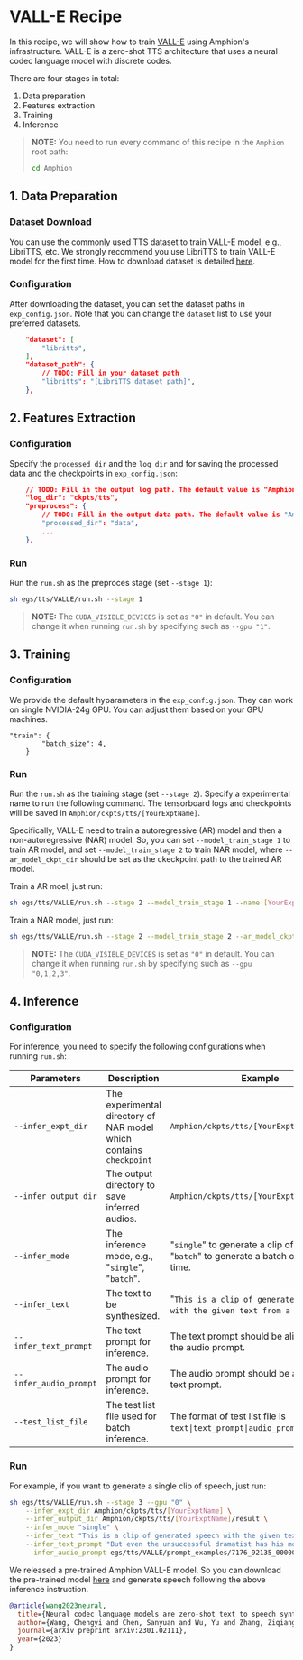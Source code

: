 # VALL-E Recipe

In this recipe, we will show how to train [VALL-E](https://arxiv.org/abs/2301.02111) using Amphion's infrastructure. VALL-E is a zero-shot TTS architecture that uses a neural codec language model with discrete codes.

There are four stages in total:

1. Data preparation
2. Features extraction
3. Training
4. Inference

> **NOTE:** You need to run every command of this recipe in the `Amphion` root path:
> ```bash
> cd Amphion
> ```

## 1. Data Preparation

### Dataset Download
You can use the commonly used TTS dataset to train VALL-E model, e.g., LibriTTS, etc. We strongly recommend you use LibriTTS to train VALL-E model for the first time. How to download dataset is detailed [here](../../datasets/README.md).

### Configuration

After downloading the dataset, you can set the dataset paths in  `exp_config.json`. Note that you can change the `dataset` list to use your preferred datasets.

```json
    "dataset": [
        "libritts",
    ],
    "dataset_path": {
        // TODO: Fill in your dataset path
        "libritts": "[LibriTTS dataset path]",
    },
```

## 2. Features Extraction

### Configuration

Specify the `processed_dir` and the `log_dir` and for saving the processed data and the checkpoints in `exp_config.json`:

```json
    // TODO: Fill in the output log path. The default value is "Amphion/ckpts/tts"
    "log_dir": "ckpts/tts",
    "preprocess": {
        // TODO: Fill in the output data path. The default value is "Amphion/data"
        "processed_dir": "data",
        ...
    },
```

### Run

Run the `run.sh` as the preproces stage (set  `--stage 1`):

```bash
sh egs/tts/VALLE/run.sh --stage 1
```

> **NOTE:** The `CUDA_VISIBLE_DEVICES` is set as `"0"` in default. You can change it when running `run.sh` by specifying such as `--gpu "1"`.


## 3. Training

### Configuration

We provide the default hyparameters in the `exp_config.json`. They can work on single NVIDIA-24g GPU. You can adjust them based on your GPU machines.

```
"train": {
        "batch_size": 4,
    }
```

### Run

Run the `run.sh` as the training stage (set  `--stage 2`). Specify a experimental name to run the following command. The tensorboard logs and checkpoints will be saved in `Amphion/ckpts/tts/[YourExptName]`.

Specifically, VALL-E need to train a autoregressive (AR) model and then a non-autoregressive (NAR) model. So, you can set `--model_train_stage 1` to train AR model, and set `--model_train_stage 2` to train NAR model, where `--ar_model_ckpt_dir` should be set as the ckeckpoint path to the trained AR model.


Train a AR moel, just run:

```bash
sh egs/tts/VALLE/run.sh --stage 2 --model_train_stage 1 --name [YourExptName]
```

Train a NAR model, just run:
```bash
sh egs/tts/VALLE/run.sh --stage 2 --model_train_stage 2 --ar_model_ckpt_dir [ARModelPath] --name [YourExptName]
```
<!-- > **NOTE:** To train a NAR model, `--checkpoint_path` should be set as the ckeckpoint path to the trained AR model. -->

> **NOTE:** The `CUDA_VISIBLE_DEVICES` is set as `"0"` in default. You can change it when running `run.sh` by specifying such as `--gpu "0,1,2,3"`.


## 4. Inference

### Configuration

For inference, you need to specify the following configurations when running `run.sh`:



| Parameters            | Description                                                                            | Example                                                                                                                                                                         |
| --------------------- | -------------------------------------------------------------------------------------- | ------------------------------------------------------------------------------------------------------------------------------------------------------------------------------- |
| `--infer_expt_dir`    | The experimental directory of NAR model which contains `checkpoint`                                 | `Amphion/ckpts/tts/[YourExptName]`                                                                                                                                              |
| `--infer_output_dir`  | The output directory to save inferred audios.                                          | `Amphion/ckpts/tts/[YourExptName]/result`                                                                                                                                       |
| `--infer_mode`        | The inference mode, e.g., "`single`", "`batch`".                                       | "`single`" to generate a clip of speech, "`batch`" to generate a batch of speech at a time.                                                                                     |
| `--infer_text`        | The text to be synthesized.                                                            | "`This is a clip of generated speech with the given text from a TTS model.`"                                                                                                    |
| `--infer_text_prompt`     | The text prompt for inference.                                                        | The text prompt should be aligned with the audio prompt.                                                                                                                |
| `--infer_audio_prompt` | The audio prompt for inference. | The audio prompt should be aligned with text prompt.|
| `--test_list_file` | The test list file used for batch inference. | The format of test list file is `text\|text_prompt\|audio_prompt`.|


### Run
For example, if you want to generate a single clip of speech, just run:

```bash
sh egs/tts/VALLE/run.sh --stage 3 --gpu "0" \
    --infer_expt_dir Amphion/ckpts/tts/[YourExptName] \
    --infer_output_dir Amphion/ckpts/tts/[YourExptName]/result \
    --infer_mode "single" \
    --infer_text "This is a clip of generated speech with the given text from a TTS model." \
    --infer_text_prompt "But even the unsuccessful dramatist has his moments." \
    --infer_audio_prompt egs/tts/VALLE/prompt_examples/7176_92135_000004_000000.wav
```


We released a pre-trained Amphion VALL-E model. So you can download the pre-trained model [here](https://huggingface.co/amphion/valle-libritts) and generate speech following the above inference instruction.

```bibtex
@article{wang2023neural,
  title={Neural codec language models are zero-shot text to speech synthesizers},
  author={Wang, Chengyi and Chen, Sanyuan and Wu, Yu and Zhang, Ziqiang and Zhou, Long and Liu, Shujie and Chen, Zhuo and Liu, Yanqing and Wang, Huaming and Li, Jinyu and others},
  journal={arXiv preprint arXiv:2301.02111},
  year={2023}
}
```